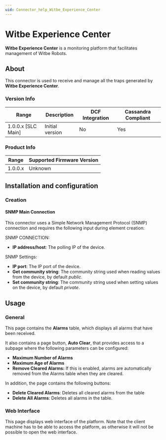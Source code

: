 ```yaml
---
uid: Connector_help_Witbe_Experience_Center
---
```


# Witbe Experience Center

**Witbe Experience Center** is a monitoring platform that facilitates management of Witbe Robots.

## About

This connector is used to receive and manage all the traps generated by **Witbe Experience Center**.

### Version Info

| Range | Description | DCF Integration | Cassandra Compliant |
|----------------------|-----------------|---------------------|-------------------------|
| 1.0.0.x \[SLC Main\] | Initial version | No                  | Yes                     |

### Product Info

| Range | Supported Firmware Version |
|------------------|-----------------------------|
| 1.0.0.x          | Unknown                     |

## Installation and configuration

### Creation

#### SNMP Main Connection

This connector uses a Simple Network Management Protocol (SNMP) connection and requires the following input during element creation:

SNMP CONNECTION:

- **IP address/host**: The polling IP of the device.

SNMP Settings:

- **IP port**: The IP port of the device.
- **Get community string**: The community string used when reading values from the device, by default *public*.
- **Set community string**: The community string used when setting values on the device, by default *private*.

## Usage

### General

This page contains the **Alarms** table, which displays all alarms that have been received.

It also contains a page button, **Auto Clear**, that provides access to a subpage where the following parameters can be configured:

- **Maximum Number of Alarms**
- **Maximum Age of Alarms**
- **Remove Cleared Alarms:** If this is enabled, alarms are automatically removed from the Alarms table when they are cleared.

In addition, the page contains the following buttons:

- **Delete Cleared Alarms**: Deletes all cleared alarms from the table
- **Delete All Alarms**: Deletes all alarms in the table.

### Web Interface

This page displays web interface of the platform. Note that the client machine has to be able to access the platform, as otherwise it will not be possible to open the web interface.
